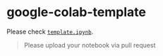 # google-colab-template

Please check [`template.ipynb`](template.ipynb).

> Please upload your notebook via pull request